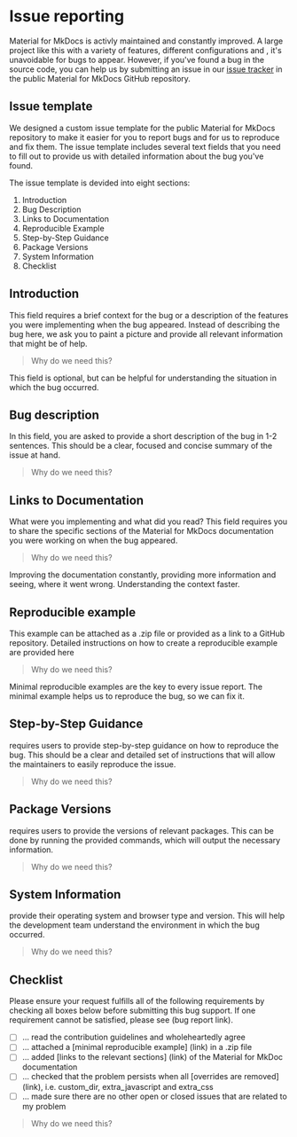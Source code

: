 # Issue reporting

Material for MkDocs is activly maintained and constantly improved. A large
project like this with a variety of features, different configurations and , it's unavoidable for bugs to appear. However, if you've
found a bug in the source code, you can help us by submitting an issue in our
[issue tracker] in the public Material for MkDocs GitHub repository.

## Issue template

We designed a custom issue template for the public Material for MkDocs repository
to make it easier for you to report bugs and for us to reproduce and fix them. The
issue template includes several text fields that you need to fill out to provide
us with detailed information about the bug you've found.

The issue template is devided into eight sections:

1. Introduction 
2. Bug Description
3. Links to Documentation
4. Reproducible Example
5. Step-by-Step Guidance
6. Package Versions
7. System Information
8. Checklist

## Introduction

This field requires a brief context for the bug or a description of the features
you were implementing when the bug appeared. Instead of describing the bug here,
we ask you to paint a picture and provide all relevant information that might be
of help.

> Why do we need this?

This field is optional, but can be helpful for understanding the situation in 
which the bug occurred.



## Bug description

In this field, you are asked to provide a short description of the bug in 1-2 sentences.
This should be a clear, focused and concise summary of the issue at hand.

> Why do we need this?



## Links to Documentation

What were you implementing and what did you read? This field requires you to
share the specific sections of the Material for MkDocs documentation you were
working on when the bug appeared. 

> Why do we need this?

Improving the documentation constantly, providing more information and seeing, where it went wrong. Understanding the context faster.

## Reproducible example

This example can be attached as a .zip file or provided as a link to
a GitHub repository. Detailed instructions on how to create a reproducible
example are provided here

> Why do we need this?

Minimal reproducible examples are the key to every issue report. The minimal
example helps us to reproduce the bug, so we can fix it. 

## Step-by-Step Guidance

requires users to provide step-by-step guidance on how to reproduce the bug.
This should be a clear and detailed set of instructions that will allow the
maintainers to easily reproduce the issue.

> Why do we need this?

## Package Versions

requires users to provide the versions of relevant packages. This can be done by
running the provided commands, which will output the necessary information.

> Why do we need this?

## System Information

provide their operating system and browser type and 
version. This will help the development team understand the environment in which 
the bug occurred.

> Why do we need this?

## Checklist

Please ensure your request fulfills all of the following requirements by checking
all boxes below before submitting this bug support. If one requirement cannot be
satisfied, please see (bug report link).

- [ ] ... read the contribution guidelines and wholeheartedly agree
- [ ] ... attached a [minimal reproducible example] (link) in a .zip file
- [ ] ... added [links to the relevant sections] (link) of the Material for MkDoc
documentation
- [ ] ... checked that the problem persists when all [overrides are removed]
(link), i.e. custom_dir, extra_javascript and extra_css
- [ ] ... made sure there are no other open or closed issues that are related
to my problem

> Why do we need this?

  [issue tracker]: https://github.com/squidfunk/mkdocs-material/issues

